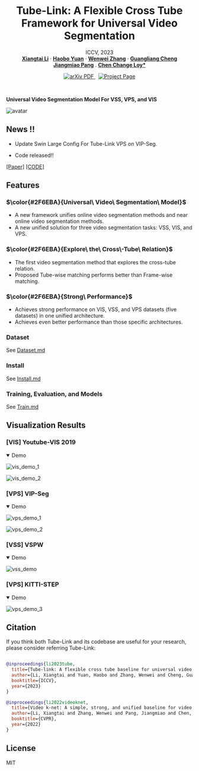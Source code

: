 <br />
<p align="center">
  <h1 align="center">Tube-Link: A Flexible Cross Tube Framework for Universal Video Segmentation</h1>
  <p align="center">
    ICCV, 2023
    <br />
    <a href="https://lxtgh.github.io/"><strong>Xiangtai Li</strong></a>
    ·
    <a href="https://yuanhaobo.me/"><strong>Haobo Yuan</strong></a>
    ·
    <a href="https://zhangwenwei.cn/"><strong>Wenwei Zhang</strong></a>
    ·
    <a href="https://sites.google.com/view/guangliangcheng"><strong>Guangliang Cheng</strong></a>
    <br />
    <a href="https://oceanpang.github.io/"><strong>Jiangmiao Pang</strong></a>
    .
    <a href="https://www.mmlab-ntu.com/person/ccloy/"><strong>Chen Change Loy*</strong></a>
  </p>

  <p align="center">
    <a href='https://arxiv.org/pdf/2303.12782'>
      <img src='https://img.shields.io/badge/Paper-PDF-green?style=flat&logo=arXiv&logoColor=green' alt='arXiv PDF'>
    </a>
    <a href='' style='padding-left: 0.5rem;'>
      <img src='https://img.shields.io/badge/Project-Page-blue?style=flat&logo=Google%20chrome&logoColor=blue' alt='Project Page'>
    </a>
  </p>
<br />

**Universal Video Segmentation Model For VSS, VPS, and VIS**

![avatar](./assets/figs/teaser.png)

## News !!

- Update Swin Large Config For Tube-Link VPS on VIP-Seg.

- Code released!! 

[[Paper]](https://arxiv.org/abs/2303.12782) [[CODE]](https://github.com/lxtGH/Tube-Link)


## Features

### $\color{#2F6EBA}{Universal\ Video\ Segmentation\ Model}$ 

- A new framework unifies online video segmentation methods and near online video segmentation methods.
- A new unified solution for three video segmentation tasks: VSS, VIS, and VPS.

### $\color{#2F6EBA}{Explore\ the\ Cross\-Tube\ Relation}$ 

- The first video segmentation method that explores the cross-tube relation.
- Proposed Tube-wise matching performs better than Frame-wise matching.

### $\color{#2F6EBA}{Strong\ Performance}$  

- Achieves strong performance on VIS, VSS, and VPS datasets (five datasets) in one unified architecture.
- Achieves even better performance than those specific architectures.

### Dataset 

See [Dataset.md](docs/DATASET.md)


### Install

See [Install.md](docs/INSTALL.md)


### Training, Evaluation, and Models

See [Train.md](docs/TRAIN_EVALUATION_MODELS.md)


## Visualization Results

### [VIS] Youtube-VIS 2019
<details open>
<summary>Demo</summary>

![vis_demo_1](assets/figs/vis/vis_001.gif) 

![vis_demo_2](assets/figs/vis/vis_002.gif)

</details>

### [VPS] VIP-Seg

<details open>
<summary>Demo</summary>

![vps_demo_1](assets/figs/vps/vps_01.gif) 

![vps_demo_2](assets/figs/vps/vps_02.gif)

</details>

### [VSS] VSPW
<details open>
<summary>Demo</summary>

![vss_demo](assets/figs/vss/vspw.gif)

</details>

### [VPS] KITTI-STEP
<details open>
<summary>Demo</summary>

![vps_demo_3](assets/figs/vps/vps_03.gif)

</details>


## Citation

If you think both Tube-Link and its codebase are useful for your research, please consider referring Tube-Link:

```bibtex

@inproceedings{li2023tube,
  title={Tube-link: A flexible cross tube baseline for universal video segmentation},
  author={Li, Xiangtai and Yuan, Haobo and Zhang, Wenwei and Cheng, Guangliang and Pang, Jiangmiao and Loy, Chen Change},
  booktitle={ICCV},
  year={2023}
}

@inproceedings{li2022videoknet,
  title={Video k-net: A simple, strong, and unified baseline for video segmentation},
  author={Li, Xiangtai and Zhang, Wenwei and Pang, Jiangmiao and Chen, Kai and Cheng, Guangliang and Tong, Yunhai and Loy, Chen Change},
  booktitle={CVPR},
  year={2022}
}

```

## License

MIT 
